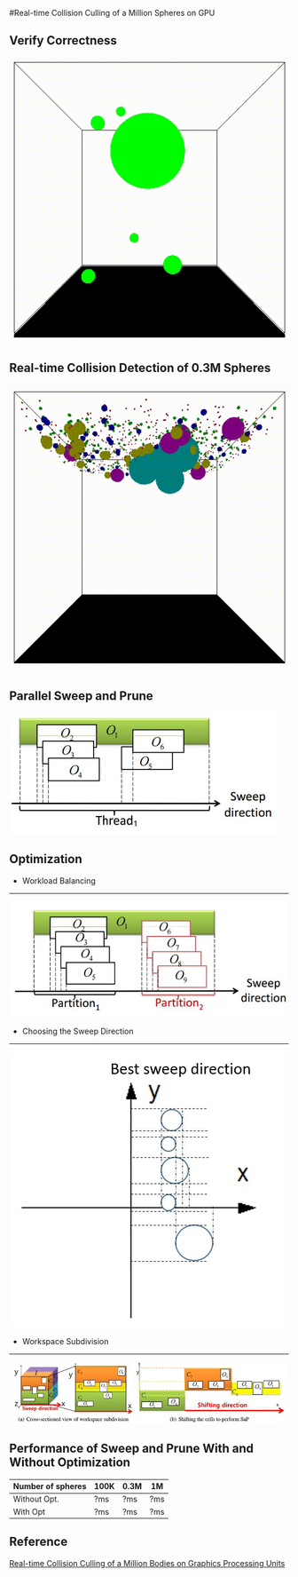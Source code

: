 #Real-time Collision Culling of a Million Spheres on GPU

## Verify Correctness
![correctness](/figure/correctness.gif)

## Real-time Collision Detection of 0.3M Spheres
![million](/figure/million.gif)

## Parallel Sweep and Prune
![GSaP](/figure/GSAP.jpg)

## Optimization
- Workload Balancing
-------------------
![WorkloadBalance](/figure/WorkloadBalance.jpg)
- Choosing the Sweep Direction
-------------------
![BestDir](/figure/BestDir.jpg)
- Workspace Subdivision
-------------------
![WorkspaceSub](/figure/WorkspaceSub.jpg)

## Performance of Sweep and Prune With and Without Optimization
| Number of spheres | 100K | 0.3M | 1M |
| ----------------- | ---- | ---- | -- |
| Without Opt.      | ?ms  | ?ms  | ?ms| 
| With Opt          | ?ms  | ?ms  | ?ms| 

## Reference
[Real-time Collision Culling of a Million Bodies on Graphics Processing Units](http://graphics.ewha.ac.kr/gSaP/)
